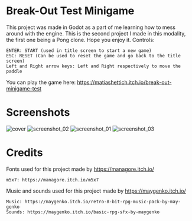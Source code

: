 # Break-Out Test Minigame

This project was made in Godot as a part of me learning how to mess around with the engine. This is the second project I made in this modality, the first one being a Pong clone. Hope you enjoy it.
Controls:

    ENTER: START (used in title screen to start a new game)
    ESC: RESET (Can be used to reset the game and go back to the title screen)
    Left and Right arrow keys: Left and Right respectively to move the paddle 

You can play the game here: https://matiashettich.itch.io/break-out-minigame-test

# Screenshots

![cover](https://github.com/matias-hettich-castillo/break-out-oso/assets/7623785/4e3f0362-8b15-4176-a23c-9ceda774d159)
![screenshot_02](https://github.com/matias-hettich-castillo/break-out-oso/assets/7623785/6e2cf507-8652-4346-a0f0-bd6abd6b6d02)
![screenshot_01](https://github.com/matias-hettich-castillo/break-out-oso/assets/7623785/ac909561-b0ff-4831-b322-30ee9812ba81)
![screenshot_03](https://github.com/matias-hettich-castillo/break-out-oso/assets/7623785/0e7be8b4-d99d-4cbb-99b6-29e2d371e028)

# Credits

Fonts used for this project made by https://managore.itch.io/

    m5x7: https://managore.itch.io/m5x7 

Music and sounds used for this project made by https://maygenko.itch.io/

    Music: https://maygenko.itch.io/retro-8-bit-rpg-music-pack-by-may-genko
    Sounds: https://maygenko.itch.io/basic-rpg-sfx-by-maygenko 

